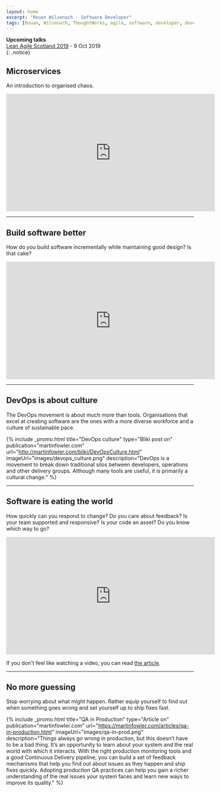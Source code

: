 ```yaml
---
layout: home
excerpt: "Rouan Wilsenach - Software Developer"
tags: [Rouan, Wilsenach, ThoughtWorks, agile, software, developer, development, continuous, delivery]
---
```


__Upcoming talks__    
[Lean Agile Scotland 2019](https://2019.leanagile.scot/) - 9 Oct 2019  
{: .notice}

## Microservices

An introduction to organised chaos.

<iframe width="560" height="315" src="https://www.youtube.com/embed/gQYFlL53qeU?ecver=2" frameborder="0" allowfullscreen></iframe>

- - -

## Build software better

How do you build software incrementally while maintaining good design? Is that cake?

<iframe width="560" height="315" src="https://www.youtube.com/embed/30sYOHSh3LY" frameborder="0" allowfullscreen></iframe>

- - -

## DevOps is about culture

The DevOps movement is about much more than tools. Organisations that excel at creating software are the ones with a more diverse workforce and a culture of sustainable pace.

{% include _promo.html title="DevOps culture" type="Bliki post on" publication="martinfowler.com" url="http://martinfowler.com/bliki/DevOpsCulture.html" imageUrl="images/devops_culture.png" description="DevOps is a movement to break down traditional silos between developers, operations and other delivery groups. Although many tools are useful, it is primarily a cultural change." %}

- - -

## Software is eating the world

How quickly can you respond to change? Do you care about feedback? Is your team supported and responsive? Is your code an asset? Do you know which way to go?

<iframe width="560" height="315" src="https://www.youtube.com/embed/yBAhKK3_1j8" frameborder="0" allowfullscreen></iframe>
<br/>

If you don't feel like watching a video, you can read [the article](http://www.thoughtworks.com/insights/blog/four-attributes-agile-business).

- - -

## No more guessing

Stop worrying about what might happen. Rather equip yourself to find out  when something goes wrong and set yourself up to ship fixes fast.

{% include _promo.html title="QA in Production" type="Article on" publication="martinfowler.com" url="https://martinfowler.com/articles/qa-in-production.html" imageUrl="images/qa-in-prod.png" description="Things always go wrong in production, but this doesn’t have to be a bad thing. It’s an opportunity to learn about your system and the real world with which it interacts. With the right production monitoring tools and a good Continuous Delivery pipeline, you can build a set of feedback mechanisms that help you find out about issues as they happen and ship fixes quickly. Adopting production QA practices can help you gain a richer understanding of the real issues your system faces and learn new ways to improve its quality." %}
